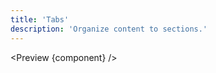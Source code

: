 ```yaml
---
title: 'Tabs'
description: 'Organize content to sections.'
---
```


<script>
	import {API, Preview} from '$site/index.ts';
	// import data from '$ref/accordion.ts';
	import component from '$site/previews/tabs.svelte';
</script>

<Preview {component} />
